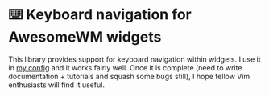 
# ⌨️ Keyboard navigation for AwesomeWM widgets

This library provides support for keyboard navigation within widgets. I use it in [my config](https://github.com/garado/cozy) and it works fairly well. Once it is complete (need to write documentation + tutorials and squash some bugs still), I hope fellow Vim enthusiasts will find it useful.
